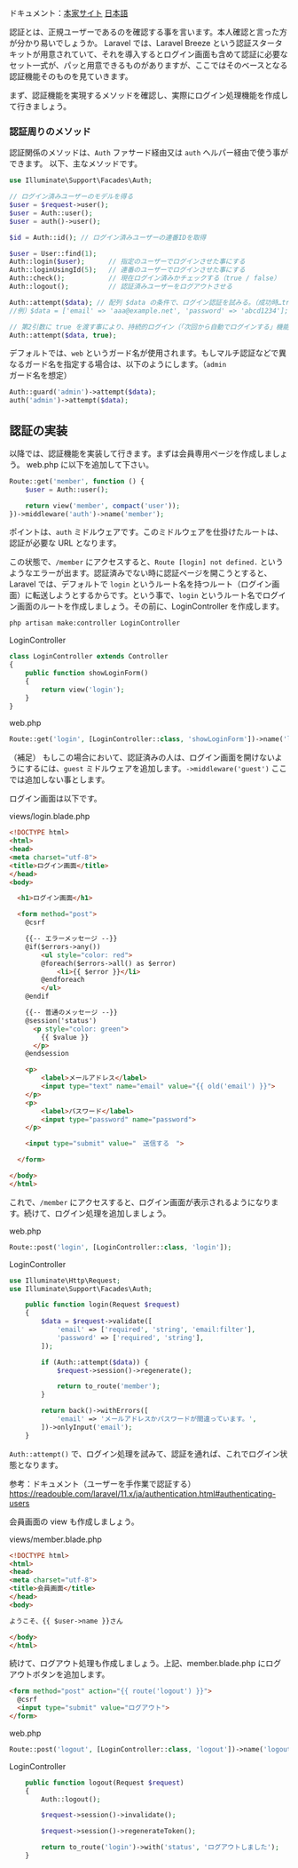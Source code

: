 ドキュメント：[本家サイト](https://laravel.com/docs/11.x/authentication) [日本語](https://readouble.com/laravel/11.x/ja/authentication.html)

認証とは、正規ユーザーであるのを確認する事を言います。本人確認と言った方が分かり易いでしょうか。
Laravel では、Laravel Breeze という認証スタータキットが用意されていて、それを導入するとログイン画面も含めて認証に必要なセット一式が、パッと用意できるものがありますが、ここではそのベースとなる認証機能そのものを見ていきます。

まず、認証機能を実現するメソッドを確認し、実際にログイン処理機能を作成して行きましょう。

### 認証周りのメソッド
認証関係のメソッドは、`Auth` ファサード経由又は `auth` ヘルパー経由で使う事ができます。
以下、主なメソッドです。

```php
use Illuminate\Support\Facades\Auth;

// ログイン済みユーザーのモデルを得る
$user = $request->user();
$user = Auth::user();
$user = auth()->user();

$id = Auth::id(); // ログイン済みユーザーの連番IDを取得

$user = User::find(1);
Auth::login($user);      // 指定のユーザーでログインさせた事にする
Auth::loginUsingId(5);   // 連番のユーザーでログインさせた事にする
Auth::check();           // 現在ログイン済みかチェックする（true / false）
Auth::logout();          // 認証済みユーザーをログアウトさせる

Auth::attempt($data); // 配列 $data の条件で、ログイン認証を試みる。（成功時…true、失敗時…false）
//例）$data = ['email' => 'aaa@example.net', 'password' => 'abcd1234'];

// 第2引数に true を渡す事により、持続的ログイン（「次回から自動でログインする」機能）を行える
Auth::attempt($data, true);
```

デフォルトでは、`web` というガード名が使用されます。もしマルチ認証などで異なるガード名を指定する場合は、以下のようにします。（`admin` ガード名を想定）

```php
Auth::guard('admin')->attempt($data);
auth('admin')->attempt($data);
```

## 認証の実装
以降では、認証機能を実装して行きます。まずは会員専用ページを作成しましょう。
web.php に以下を追加して下さい。

```php
Route::get('member', function () {
    $user = Auth::user();

    return view('member', compact('user'));
})->middleware('auth')->name('member');
```

ポイントは、`auth` ミドルウェアです。このミドルウェアを仕掛けたルートは、認証が必要な URL となります。

この状態で、`/member` にアクセスすると、`Route [login] not defined.` というようなエラーが出ます。認証済みでない時に認証ページを開こうとすると、Laravel では、デフォルトで `login` というルート名を持つルート（ログイン画面）に転送しようとするからです。という事で、`login` というルート名でログイン画面のルートを作成しましょう。その前に、LoginController を作成します。

```bash
php artisan make:controller LoginController
```

LoginController
```php
class LoginController extends Controller
{
    public function showLoginForm()
    {
        return view('login');
    }
}
```

web.php
```php
Route::get('login', [LoginController::class, 'showLoginForm'])->name('login');
```

（補足）
もしこの場合において、認証済みの人は、ログイン画面を開けないようにするには、`guest` ミドルウェアを追加します。`->middleware('guest')` ここでは追加しない事とします。

ログイン画面は以下です。

views/login.blade.php
```html
<!DOCTYPE html>
<html>
<head>
<meta charset="utf-8">
<title>ログイン画面</title>
</head>
<body>

  <h1>ログイン画面</h1>

  <form method="post">
    @csrf

    {{-- エラーメッセージ --}}
    @if($errors->any())
        <ul style="color: red">
        @foreach($errors->all() as $error)
            <li>{{ $error }}</li>
        @endforeach
        </ul>
    @endif

    {{-- 普通のメッセージ --}}
    @session('status')
      <p style="color: green">
        {{ $value }}
      </p>
    @endsession

    <p>
        <label>メールアドレス</label>
        <input type="text" name="email" value="{{ old('email') }}">
    </p>
    <p>
        <label>パスワード</label>
        <input type="password" name="password">
    </p>

    <input type="submit" value="　送信する　">

  </form>

</body>
</html>
```

これで、`/member` にアクセスすると、ログイン画面が表示されるようになります。続けて、ログイン処理を追加しましょう。

web.php
```php
Route::post('login', [LoginController::class, 'login']);
```

LoginController
```php
use Illuminate\Http\Request;
use Illuminate\Support\Facades\Auth;

    public function login(Request $request)
    {
        $data = $request->validate([
            'email' => ['required', 'string', 'email:filter'],
            'password' => ['required', 'string'],
        ]);

        if (Auth::attempt($data)) {
            $request->session()->regenerate();

            return to_route('member');
        }

        return back()->withErrors([
            'email' => 'メールアドレスかパスワードが間違っています。',
        ])->onlyInput('email');
    }
```

`Auth::attempt()` で、ログイン処理を試みて、認証を通れば、これでログイン状態となります。

参考：ドキュメント（ユーザーを手作業で認証する） https://readouble.com/laravel/11.x/ja/authentication.html#authenticating-users

会員画面の view も作成しましょう。

views/member.blade.php
```html
<!DOCTYPE html>
<html>
<head>
<meta charset="utf-8">
<title>会員画面</title>
</head>
<body>

ようこそ、{{ $user->name }}さん

</body>
</html>
```

続けて、ログアウト処理も作成しましょう。上記、member.blade.php にログアウトボタンを追加します。

```html
<form method="post" action="{{ route('logout') }}">
  @csrf
  <input type="submit" value="ログアウト">
</form>
```

web.php
```php
Route::post('logout', [LoginController::class, 'logout'])->name('logout');
```

LoginController
```php
    public function logout(Request $request)
    {
        Auth::logout();

        $request->session()->invalidate();

        $request->session()->regenerateToken();

        return to_route('login')->with('status', 'ログアウトしました');
    }
```
